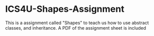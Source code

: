 # ICS4U-Shapes-Assignment
This is a assignment called "Shapes" to teach us how to use abstract classes, and inheritance. 
A PDF of the assignment sheet is included
